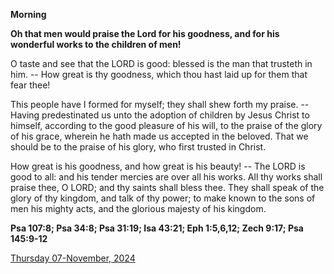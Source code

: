**Morning**

**Oh that men would praise the Lord for his goodness, and for his wonderful works to the children of men!**
 
O taste and see that the LORD is good: blessed is the man that trusteth in him. -- How great is thy goodness, which thou hast laid up for them that fear thee!
 
This people have I formed for myself; they shall shew forth my praise. -- Having predestinated us unto the adoption of children by Jesus Christ to himself, according to the good pleasure of his will, to the praise of the glory of his grace, wherein he hath made us accepted in the beloved. That we should be to the praise of his glory, who first trusted in Christ.
 
How great is his goodness, and how great is his beauty! -- The LORD is good to all: and his tender mercies are over all his works. All thy works shall praise thee, O LORD; and thy saints shall bless thee. They shall speak of the glory of thy kingdom, and talk of thy power; to make known to the sons of men his mighty acts, and the glorious majesty of his kingdom.  

**Psa 107:8; Psa 34:8; Psa 31:19; Isa 43:21; Eph 1:5,6,12; Zech 9:17; Psa 145:9-12**

[Thursday 07-November, 2024](https://t.me/daily_light)
